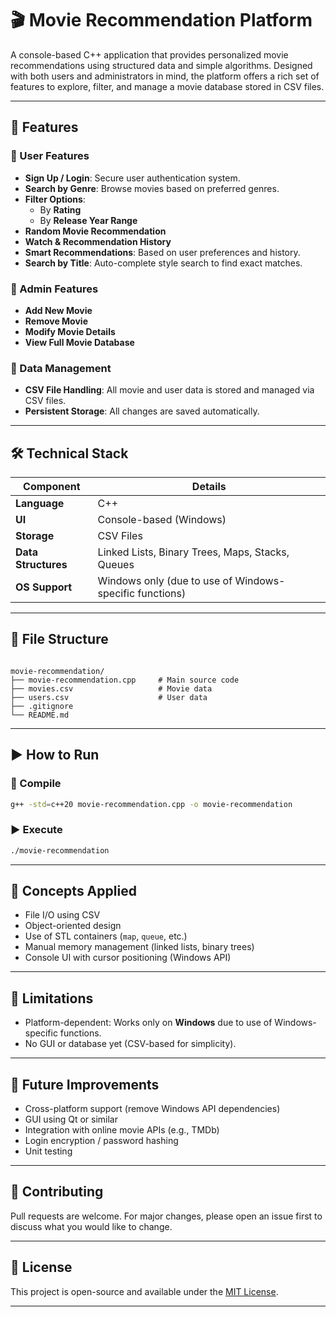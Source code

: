 # 🎬 Movie Recommendation Platform

A console-based C++ application that provides personalized movie recommendations using structured data and simple algorithms. Designed with both users and administrators in mind, the platform offers a rich set of features to explore, filter, and manage a movie database stored in CSV files.

---

## 🚀 Features

### 👥 User Features
- **Sign Up / Login**: Secure user authentication system.
- **Search by Genre**: Browse movies based on preferred genres.
- **Filter Options**:
  - By **Rating**
  - By **Release Year Range**
- **Random Movie Recommendation**
- **Watch & Recommendation History**
- **Smart Recommendations**: Based on user preferences and history.
- **Search by Title**: Auto-complete style search to find exact matches.

### 🔐 Admin Features
- **Add New Movie**
- **Remove Movie**
- **Modify Movie Details**
- **View Full Movie Database**

### 💾 Data Management
- **CSV File Handling**: All movie and user data is stored and managed via CSV files.
- **Persistent Storage**: All changes are saved automatically.

---

## 🛠️ Technical Stack

| Component       | Details                                 |
|-----------------|------------------------------------------|
| **Language**    | C++                                      |
| **UI**          | Console-based (Windows)                  |
| **Storage**     | CSV Files                                |
| **Data Structures** | Linked Lists, Binary Trees, Maps, Stacks, Queues |
| **OS Support**  | Windows only (due to use of Windows-specific functions) |

---

## 📂 File Structure

```

movie-recommendation/
├── movie-recommendation.cpp     # Main source code
├── movies.csv                   # Movie data
├── users.csv                    # User data
├── .gitignore
└── README.md

````

---

## ▶️ How to Run

### 🔧 Compile

```bash
g++ -std=c++20 movie-recommendation.cpp -o movie-recommendation
````

### ▶️ Execute

```bash
./movie-recommendation
```

---

## 🧠 Concepts Applied

* File I/O using CSV
* Object-oriented design
* Use of STL containers (`map`, `queue`, etc.)
* Manual memory management (linked lists, binary trees)
* Console UI with cursor positioning (Windows API)

---

## 📌 Limitations

* Platform-dependent: Works only on **Windows** due to use of Windows-specific functions.
* No GUI or database yet (CSV-based for simplicity).

---

## 📅 Future Improvements

* Cross-platform support (remove Windows API dependencies)
* GUI using Qt or similar
* Integration with online movie APIs (e.g., TMDb)
* Login encryption / password hashing
* Unit testing

---

## 🙌 Contributing

Pull requests are welcome. For major changes, please open an issue first to discuss what you would like to change.

---

## 📄 License

This project is open-source and available under the [MIT License](LICENSE).

---


